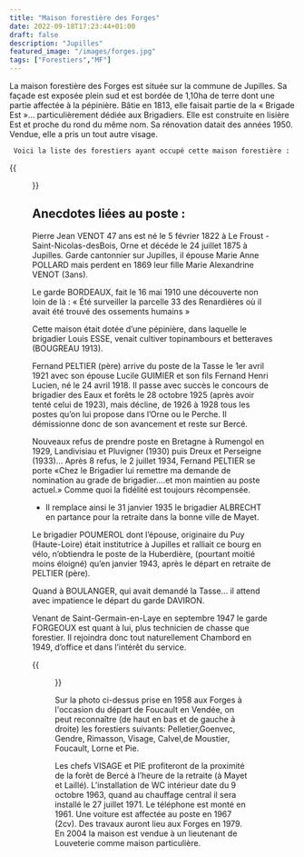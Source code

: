```yaml
---
title: "Maison forestière des Forges"
date: 2022-09-18T17:23:44+01:00
draft: false
description: "Jupilles"
featured_image: "/images/forges.jpg"
tags: ["Forestiers","MF"]
---
```


La maison forestière des Forges est située sur la commune de Jupilles.
Sa façade est exposée plein sud et est bordée de 1,10ha de terre dont une partie affectée à la pépinière.
Bâtie en 1813, elle faisait partie de la « Brigade Est »… particulièrement dédiée aux Brigadiers.
Elle est construite en lisière Est et proche du rond du même nom.
Sa rénovation datait des années 1950. Vendue, elle a pris un tout autre visage.

     Voici la liste des forestiers ayant occupé cette maison forestière : 

{{<figure src="/images/articles/forges.jpg" title="Forestiers des Forges">}}

 ## Anecdotes liées au poste :

Pierre Jean VENOT 47 ans est né le 5 février 1822 à Le Froust - Saint-Nicolas-desBois,
Orne et décéde le 24 juillet 1875 à Jupilles. Garde cantonnier sur Jupilles,
il épouse Marie Anne POLLARD mais perdent en 1869 leur fille Marie Alexandrine VENOT (3ans). 
  
  
Le garde BORDEAUX, fait le 16 mai 1910 une découverte non loin de là :
  « Été surveiller la parcelle 33 des Renardières où il avait été trouvé des ossements humains »
  
  
Cette maison était dotée d’une pépinière, dans laquelle le brigadier Louis ESSE, 
venait cultiver topinambours et betteraves (BOUGREAU 1913). 

Fernand PELTIER (père) arrive du poste de la Tasse le 1er avril 1921 
  avec son épouse Lucile GUIMIER et son fils Fernand Henri Lucien, né le 24 avril 1918.
  Il passe avec succès le concours de brigadier des Eaux et forêts le 28 octobre 1925 
  (après avoir tenté celui de 1923), mais décline, de 1926 à 1928 tous les postes 
  qu’on lui propose dans l’Orne ou le Perche. 
  Il démissionne donc de son avancement et reste sur Bercé. 
  
Nouveaux refus de prendre poste en Bretagne à Rumengol en 1929,
  Landivisiau et Pluvigner (1930) puis Dreux et Perseigne (1933)...
  Après 8 refus, le 2 juillet 1934,
  Fernand PELTIER se porte «Chez le Brigadier lui remettre ma demande
  de nomination au grade de brigadier….et mon maintien au poste actuel.» 
  Comme quoi la fidélité est toujours récompensée. 
  * Il remplace ainsi le 31 janvier 1935 le brigadier 
  ALBRECHT en partance pour la retraite dans la bonne ville de Mayet.
  
Le brigadier POUMEROL dont l’épouse, originaire du Puy (Haute-Loire) 
  était institutrice à Jupilles et ralliait ce bourg en vélo,
  n’obtiendra le poste de la Huberdière, (pourtant moitié moins éloigné)
  qu’en janvier 1943, après le départ en retraite de PELTIER (père). 
  
Quand à BOULANGER, qui avait demandé la Tasse… 
  il attend avec impatience le départ du garde DAVIRON.
  
 Venant de Saint-Germain-en-Laye en septembre 1947 le garde FORGEOUX 
  est quant à lui, plus technicien de chasse que forestier.
  Il rejoindra donc tout naturellement Chambord en 1949, 
  d’office et dans l’intérêt du service. 
  
{{<figure src="/images/articles/forges1958.jpg" title="Aux Forges à l’occasion du départ de Foucault pour la Vendée">}}
  
Sur la photo ci-dessus prise en 1958 aux Forges à l'occasion du départ de Foucault en Vendée, on peut reconnaître (de haut en bas et de gauche à droite) les forestiers suivants:
Pelletier,Goenvec, Gendre, Rimasson, Visage, Calvel,de Moustier, Foucault, Lorne et Pie. 
  
Les chefs VISAGE et PIE profiteront de la proximité de la forêt de Bercé à l’heure de la retraite (à Mayet et Laillé).
L’installation de WC intérieur date du 9 octobre 1963, quand au chauffage central il sera installé le 27 juillet 1971. Le téléphone est monté en 1961. Une voiture est affectée au poste en 1967 (2cv). Des travaux auront lieu aux Forges en 1979. 
En 2004 la maison est vendue à un lieutenant de Louveterie comme maison particulière.

